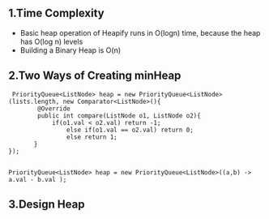 ## 1.Time Complexity
* Basic heap operation of Heapify runs in O(logn) time, because the heap has O(log n) levels
* Building a Binary Heap is O(n)


## 2.Two Ways of Creating minHeap

```
 PriorityQueue<ListNode> heap = new PriorityQueue<ListNode>(lists.length, new Comparator<ListNode>(){
 		@Override
 		public int compare(ListNode o1, ListNode o2){
 			if(o1.val < o2.val) return -1;
 				else if(o1.val == o2.val) return 0;
 				else return 1;
       }
});
        
```

```
PriorityQueue<ListNode> heap = new PriorityQueue<ListNode>((a,b) -> a.val - b.val );
```

## 3.Design Heap